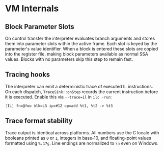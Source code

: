 # VM Internals

## Block Parameter Slots

On control transfer the interpreter evaluates branch arguments and stores them
into parameter slots within the active frame. Each slot is keyed by the
parameter's value identifier. When a block is entered these slots are copied
into the register file, making block parameters available as normal SSA values.
Blocks with no parameters skip this step to remain fast.

## Tracing hooks

The interpreter can emit a deterministic trace of executed IL instructions. On
each dispatch, `TraceSink::onStep` records the current instruction before it is
executed. Enable this via `--trace=il` in `ilc -run`:

```
[IL] fn=@foo blk=L3 ip=#12 op=add %t1, %t2 -> %t3
```

## Trace format stability

Trace output is identical across platforms. All numbers use the C locale with
booleans printed as `0` or `1`, integers in base‑10, and floating-point values
formatted using `%.17g`. Line endings are normalized to `\n` even on Windows.

